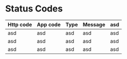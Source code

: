 # Status Codes

| **Http code**  | **App code** | **Type**       | **Message** | **asd** |
|----------------|--------------|----------------|-------------|---------|
| 	     asd      | asd          | 	          asd | asd         | 	   asd |
| 	     asd      | asd          | 	asd           | asd         | 	asd    |
| 	          asd | asd          | 	       asd    | asd         | 	 asd   |